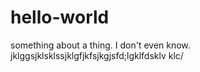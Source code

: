 # hello-world
something about a thing. I don't even know. 
jklggsjklsklssjklgfjkfsjkgjsfd;lgklfdsklv klc/
